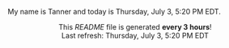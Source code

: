 My name is Tanner and today is Thursday, July 3, 5:20 PM EDT.

<p align="center">This <i>README</i> file is generated <b>every 3 hours</b>!</br>Last refresh: Thursday, July 3, 5:20 PM EDT<br /></p>
